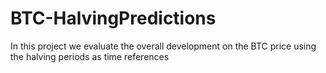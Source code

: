 # BTC-HalvingPredictions
In this project we evaluate the overall development on the BTC price using the halving periods as time references
